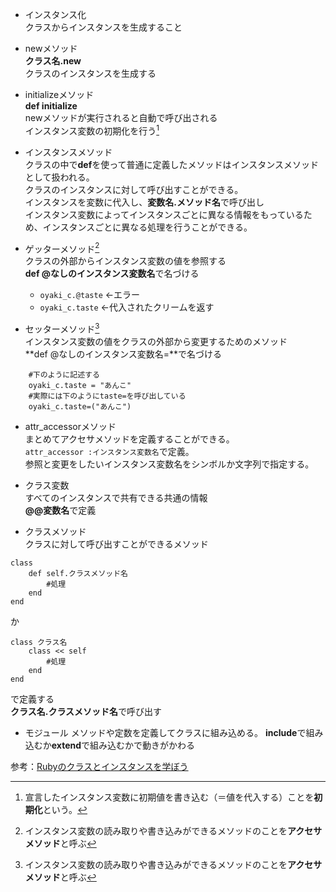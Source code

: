 - インスタンス化  
クラスからインスタンスを生成すること

- newメソッド  
**クラス名.new**  
クラスのインスタンスを生成する

- initializeメソッド  
**def initialize**  
newメソッドが実行されると自動で呼び出される  
インスタンス変数の初期化を行う[^1]  

- インスタンスメソッド  
クラスの中で**def**を使って普通に定義したメソッドはインスタンスメソッドとして扱われる。  
クラスのインスタンスに対して呼び出すことができる。  
インスタンスを変数に代入し、**変数名.メソッド名**で呼び出し  
インスタンス変数によってインスタンスごとに異なる情報をもっているため、インスタンスごとに異なる処理を行うことができる。

- ゲッターメソッド[^2]  
クラスの外部からインスタンス変数の値を参照する  
**def @なしのインスタンス変数名**で名づける  

    - ```oyaki_c.@taste``` ←エラー
    - ```oyaki_c.taste``` ←代入されたクリームを返す

- セッターメソッド[^2]  
インスタンス変数の値をクラスの外部から変更するためのメソッド  
**def @なしのインスタンス変数名=**で名づける  
```
    #下のように記述する
    oyaki_c.taste = "あんこ"
    #実際には下のようにtaste=を呼び出している
    oyaki_c.taste=("あんこ")
```
- attr_accessorメソッド  
まとめてアクセサメソッドを定義することができる。  
```attr_accessor :インスタンス変数名```で定義。  
参照と変更をしたいインスタンス変数名をシンボルか文字列で指定する。

- クラス変数  
すべてのインスタンスで共有できる共通の情報  
**@@変数名**で定義

- クラスメソッド  
クラスに対して呼び出すことができるメソッド
```
class
    def self.クラスメソッド名
        #処理
    end
end
```
か
```
class クラス名
    class << self
        #処理
    end
end
```
で定義する  
**クラス名.クラスメソッド名**で呼び出す

- モジュール
メソッドや定数を定義してクラスに組み込める。
**include**で組み込むか**extend**で組み込むかで動きがかわる

参考：[Rubyのクラスとインスタンスを学ぼう](https://pikawaka.com/curriculums/programming-introduction/ruby-class)

[^1]: 宣言したインスタンス変数に初期値を書き込む（＝値を代入する）ことを**初期化**という。

[^2]: インスタンス変数の読み取りや書き込みができるメソッドのことを**アクセサメソッド**と呼ぶ

